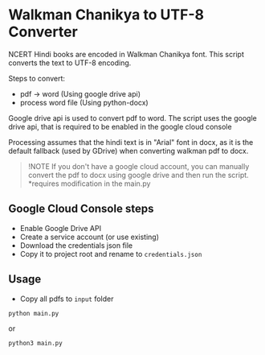 # Walkman Chanikya to UTF-8 Converter

NCERT Hindi books are encoded in Walkman Chanikya font. This script converts the
text to UTF-8 encoding.

Steps to convert:

- pdf -> word (Using google drive api)
- process word file (Using python-docx)

Google drive api is used to convert pdf to word. The script uses the google
drive api, that is required to be enabled in the google cloud console

Processing assumes that the hindi text is in "Arial" font in docx, as it is the
default fallback (used by GDrive) when converting walkman pdf to docx.

> !NOTE If you don't have a google cloud account, you can manually convert the
> pdf to docx using google drive and then run the script. *requires modification
> in the main.py

## Google Cloud Console steps

- Enable Google Drive API
- Create a service account (or use existing)
- Download the credentials json file
- Copy it to project root and rename to `credentials.json`

## Usage

- Copy all pdfs to `input` folder

```bash
python main.py
```

or

```bash
python3 main.py
```
